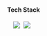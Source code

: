 
  
#
<div align="center">
<h4> Tech Stack </h4>
<p><img src="https://shields.io/badge/TypeScript-3178C6?logo=TypeScript&logoColor=FFF&style=flat-square"/>&nbsp;&nbsp;<img src="https://img.shields.io/badge/Next.js-000000?style=flat-square&logo=Next.js&logoColor=white"/>&nbsp;&nbsp;

</div>


<!--
### :octocat: Contributions

- **react-use**
  - (PR) 
- **react-hook-form**
  - (PR) [react-hook-form/react-hook-form#12622](https://github.com/react-hook-form/react-hook-form/pull/12622/)
    - fix: add condition to prevent infinite render   
- **TypeScript Website**
  - (PR) [microsoft/TypeScript-Website#2840](https://github.com/microsoft/TypeScript-Website/pull/2840#issuecomment-1574670337)
    - fix: remove-display-table for mobile device
https://github.com/heli-os
-->
